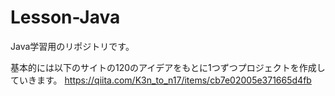# Lesson-Java
Java学習用のリポジトリです。

基本的には以下のサイトの120のアイデアをもとに1つずつプロジェクトを作成していきます。
https://qiita.com/K3n_to_n17/items/cb7e02005e371665d4fb
